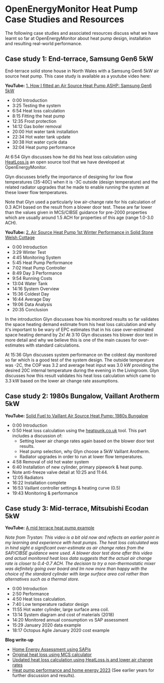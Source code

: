 # OpenEnergyMonitor Heat Pump Case Studies and Resources

The following case studies and associated resources discuss what we have learnt so far at OpenEnergyMonitor about heat pump design, installation and resulting real-world performance.

## Case study 1: End-terrace, Samsung Gen6 5kW

End-terrace solid stone house in North Wales with a Samsung Gen6 5kW air source heat pump. This case study is available as a youtube video here:

**YouTube:**  [1. How I fitted an Air Source Heat Pump ASHP: Samsung Gen6 5kW](https://www.youtube.com/watch?v=Hyv_vQEvHgo)

  - 0:00 Introduction
  - 3:25 Testing the system
  - 6:54 Heat loss calculation
  - 8:15 Fitting the heat pump
  - 12:35 Frost protection
  - 14:12 Gas boiler removal
  - 20:00 Hot water tank installation
  - 22:34 Hot water tank update
  - 30:38 Hot water cycle data
  - 32:04 Heat pump performance

At 6:54 Glyn discusses how he did his heat loss calculation using [HeatLoss.js](https://openenergymonitor.org/heatlossjs) an open source tool that we have developed at OpenEnergyMonitor. 

Glyn discusses briefly the importance of designing for low flow temperatures (35-40C) when it is -3C outside (design temperature) and the related radiator upgrades that he made to enable running the system at these lower flow temperatures.

Note that Glyn used a particularly low air-change rate for his calculation of 0.3 ACH based on the result from a blower door test. These are far lower than the values given in MCS/CIBSE guidance for pre-2000 properties which are usually around 1.5 ACH for properties of this age (range 1.0-3.0 ACH). 

**YouTube:** [2. Air Source Heat Pump 1st Winter Performance in Solid Stone Welsh Cottage](https://www.youtube.com/watch?v=kkNx2oSO-S4)

- 0:00 Introduction
- 3:29 Winter Test
- 4:45 Monitoring System
- 5:45 Heat Pump Performance
- 7:02 Heat Pump Controller
- 8:49 Day 3 Performance
- 9:54 Running Costs
- 13:04 Water Tank
- 14:16 System Overview
- 15:36 Coldest Day
- 16:44 Average Day
- 19:06 Data Analysis
- 20:35 Conclusion

In the introduction Glyn discusses how his monitored results so far validates the space heating demand estimate from his heat loss calculation and why it's important to be wary of EPC estimates that in his case over-estimated space heating demand by 2x! At 3:10 Glyn discusses his blower door test in more detail and why we believe this is one of the main causes for over-estimates with standard calculations.

At 15:36 Glyn discusses system performance on the coldest day monitored so far which is a good test of the system design. The outside temperature was -2C, the COP was 3.2 and average heat input was 3.0 kW providing the desired 20C internal temperature during the evening in the Livingroom. Glyn discusses how this result validates his heat loss calculation which came to 3.3 kW based on the lower air change rate assumptions.

## Case study 2: 1980s Bungalow, Vaillant Arotherm 5kW

**YouTube:** [Solid Fuel to Vaillant Air Source Heat Pump: 1980s Bungalow](https://www.youtube.com/watch?v=bHsp7fDw_bg)

- 0:00 Introduction
- 0:50 Heat loss calculation using the [heatpunk.co.uk](https://heatpunk.co.uk) tool. This part includes a discussion of:
    - Setting lower air change rates again based on the blower door test results. 
    - Heat pump selection, why Glyn choose a 5kW Vaillant Arotherm.
    - Radiator upgrades in order to run at lower flow temperatures.
- 4:58 Removal of old hot water system
- 6:40 Installation of new cylinder, primary pipework & heat pump. 
- Note anti-freeze valve detail at 10:25 and 11:44.
- 12:05 Radiators
- 16:22 Installation complete
- 16:53 Vaillant controller settings & heating curve (0.5)
- 19:43 Monitoring & performance

## Case study 3: Mid-terrace, Mitsubishi Ecodan 5kW

**YouTube:** [A mid terrace heat pump example](https://www.youtube.com/watch?v=m2-_x0XZUSM)

*Note from Trystan: This video is a bit old now and reflects an earlier point in my learning and experience with heat pumps. The heat loss calculated was in hind sight a significant over-estimate as air change rates from the SAP/CIBSE guidance were used. A blower door test done after this video and actual monitored heat loss data suggests that the actual air change rate is closer to 0.4-0.7 ACH. The decision to try a non-thermostatic mixer was definitely going over board and Im now more than happy with the choice of the standard cylinder with large surface area coil rather than alternatives such as a thermal store.*

- 0:00 Introduction
- 2:50 Performance
- 4:50 Heat loss calculation.
- 7:40 Low temperature radiator design
- 11:55 Hot water cylinder, large surface area coil.
- 13:14 System diagram and cost of materials (2018)
- 14:20 Monitored annual consumption vs SAP assessment
- 15:29 January 2020 data example
- 18:17 Octopus Agile January 2020 cost example

**Blog write-up**

- [Home Energy Assessment using SAPjs](https://trystanlea.org.uk/energyassessment)
- [Original heat loss using MCS calculator](https://trystanlea.org.uk/roombyroomheatloss)
- [Updated heat loss calculation using HeatLoss.js and lower air change rates](https://openenergymonitor.org/heatlossjs)
- [Heat pump performance and home energy 2023](https://trystanlea.org.uk/heatpump2023) (See earlier years for further discussion and results).


